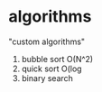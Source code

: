 # algorithms
"custom algorithms"
1) bubble sort O(N^2) 
2) quick sort O(log        
3) binary search       
            
       
   
   
    
  
 
  
   
